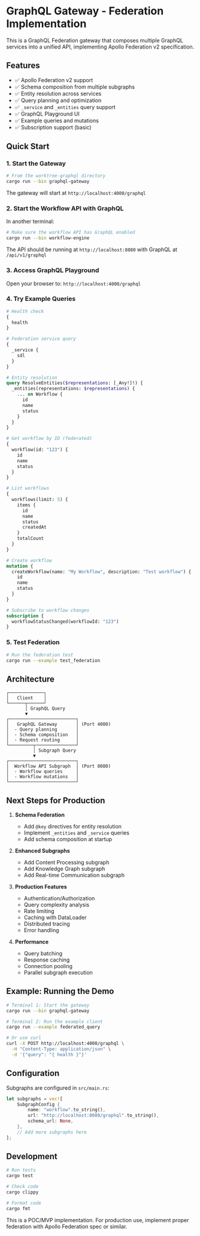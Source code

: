 # GraphQL Gateway - Federation Implementation

This is a GraphQL Federation gateway that composes multiple GraphQL services into a unified API, implementing Apollo Federation v2 specification.

## Features

- ✅ Apollo Federation v2 support
- ✅ Schema composition from multiple subgraphs
- ✅ Entity resolution across services
- ✅ Query planning and optimization
- ✅ `_service` and `_entities` query support
- ✅ GraphQL Playground UI
- ✅ Example queries and mutations
- ✅ Subscription support (basic)

## Quick Start

### 1. Start the Gateway

```bash
# From the worktree-graphql directory
cargo run --bin graphql-gateway
```

The gateway will start at `http://localhost:4000/graphql`

### 2. Start the Workflow API with GraphQL

In another terminal:
```bash
# Make sure the workflow API has GraphQL enabled
cargo run --bin workflow-engine
```

The API should be running at `http://localhost:8080` with GraphQL at `/api/v1/graphql`

### 3. Access GraphQL Playground

Open your browser to: `http://localhost:4000/graphql`

### 4. Try Example Queries

```graphql
# Health check
{
  health
}

# Federation service query
{
  _service {
    sdl
  }
}

# Entity resolution
query ResolveEntities($representations: [_Any!]!) {
  _entities(representations: $representations) {
    ... on Workflow {
      id
      name
      status
    }
  }
}

# Get workflow by ID (federated)
{
  workflow(id: "123") {
    id
    name
    status
  }
}

# List workflows
{
  workflows(limit: 5) {
    items {
      id
      name
      status
      createdAt
    }
    totalCount
  }
}

# Create workflow
mutation {
  createWorkflow(name: "My Workflow", description: "Test workflow") {
    id
    name
    status
  }
}

# Subscribe to workflow changes
subscription {
  workflowStatusChanged(workflowId: "123")
}
```

### 5. Test Federation

```bash
# Run the federation test
cargo run --example test_federation
```

## Architecture

```
┌─────────────┐
│   Client    │
└──────┬──────┘
       │ GraphQL Query
       ▼
┌─────────────────────────┐
│   GraphQL Gateway       │ (Port 4000)
│  - Query planning       │
│  - Schema composition   │
│  - Request routing      │
└─────────┬───────────────┘
          │ Subgraph Query
          ▼
┌─────────────────────────┐
│  Workflow API Subgraph  │ (Port 8080)
│  - Workflow queries     │
│  - Workflow mutations   │
└─────────────────────────┘
```

## Next Steps for Production

1. **Schema Federation**
   - Add `@key` directives for entity resolution
   - Implement `_entities` and `_service` queries
   - Add schema composition at startup

2. **Enhanced Subgraphs**
   - Add Content Processing subgraph
   - Add Knowledge Graph subgraph
   - Add Real-time Communication subgraph

3. **Production Features**
   - Authentication/Authorization
   - Query complexity analysis
   - Rate limiting
   - Caching with DataLoader
   - Distributed tracing
   - Error handling

4. **Performance**
   - Query batching
   - Response caching
   - Connection pooling
   - Parallel subgraph execution

## Example: Running the Demo

```bash
# Terminal 1: Start the gateway
cargo run --bin graphql-gateway

# Terminal 2: Run the example client
cargo run --example federated_query

# Or use curl
curl -X POST http://localhost:4000/graphql \
  -H "Content-Type: application/json" \
  -d '{"query": "{ health }"}'
```

## Configuration

Subgraphs are configured in `src/main.rs`:

```rust
let subgraphs = vec![
    SubgraphConfig {
        name: "workflow".to_string(),
        url: "http://localhost:8080/graphql".to_string(),
        schema_url: None,
    },
    // Add more subgraphs here
];
```

## Development

```bash
# Run tests
cargo test

# Check code
cargo clippy

# Format code
cargo fmt
```

This is a POC/MVP implementation. For production use, implement proper federation with Apollo Federation spec or similar.